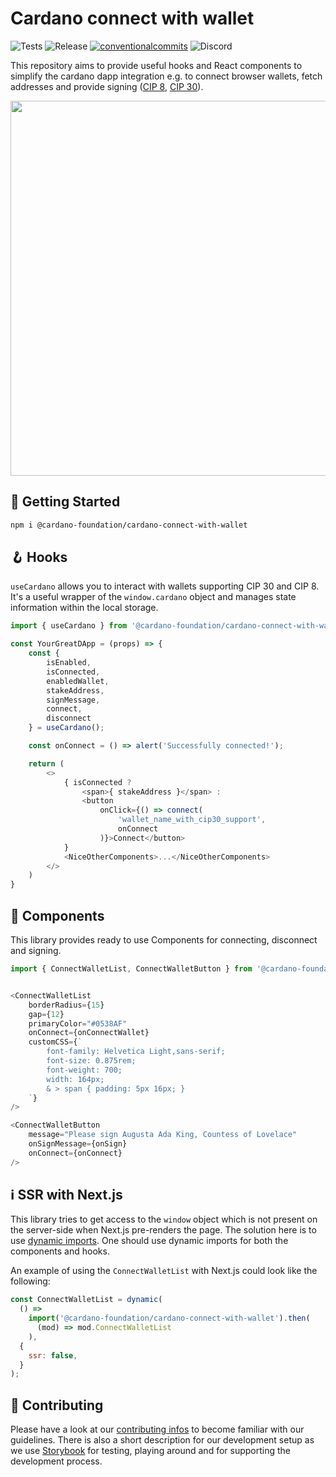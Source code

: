 # Cardano connect with wallet

<p align="left">
<img alt="Tests" src="https://img.shields.io/github/actions/workflow/status/cardano-foundation/cardano-connect-with-wallet/test.yml?label=Tests&style=for-the-badge" />
<img alt="Release" src="https://img.shields.io/github/actions/workflow/status/cardano-foundation/cardano-connect-with-wallet/release.yml?label=Release&style=for-the-badge" />
<a href="https://conventionalcommits.org"><img alt="conventionalcommits" src="https://img.shields.io/badge/Conventional%20Commits-1.0.0-%23FE5196?logo=conventionalcommits&style=for-the-badge" /></a>
<img alt="Discord" src="https://img.shields.io/discord/1022471509173882950?style=for-the-badge">
</p>


This repository aims to provide useful hooks and React components to simplify the cardano dapp integration e.g. to connect browser wallets, fetch addresses and provide signing ([CIP 8](https://cips.cardano.org/cips/cip8/), [CIP 30](https://cips.cardano.org/cips/cip30/)).

<img src="https://user-images.githubusercontent.com/1525818/192223749-205be194-7707-4726-9ef1-72d0c2c7f903.gif" width="600" />

## 🚀 Getting Started

```zsh
npm i @cardano-foundation/cardano-connect-with-wallet
```

## 🪝 Hooks

`useCardano` allows you to interact with wallets supporting CIP 30 and CIP 8. It's a useful wrapper of the `window.cardano` object and manages state information within the local storage.

```js
import { useCardano } from '@cardano-foundation/cardano-connect-with-wallet';

const YourGreatDApp = (props) => {
    const { 
        isEnabled,
        isConnected,
        enabledWallet,
        stakeAddress,
        signMessage,
        connect,
        disconnect 
    } = useCardano();

    const onConnect = () => alert('Successfully connected!');

    return (
        <>
            { isConnected ?
                <span>{ stakeAddress }</span> :
                <button
                    onClick={() => connect(
                        'wallet_name_with_cip30_support',
                        onConnect
                    )}>Connect</button>
            }
            <NiceOtherComponents>...</NiceOtherComponents>
        </>
    )
}

```

## 🎨 Components

This library provides ready to use Components for connecting, disconnect and signing.

```js
import { ConnectWalletList, ConnectWalletButton } from '@cardano-foundation/cardano-connect-with-wallet';


<ConnectWalletList
    borderRadius={15}
    gap={12}
    primaryColor="#0538AF"
    onConnect={onConnectWallet}
    customCSS={`
        font-family: Helvetica Light,sans-serif;
        font-size: 0.875rem;
        font-weight: 700;
        width: 164px;
        & > span { padding: 5px 16px; }
    `}
/>

<ConnectWalletButton
    message="Please sign Augusta Ada King, Countess of Lovelace"
    onSignMessage={onSign}
    onConnect={onConnect}
/>
```

## ℹ️ SSR with Next.js

This library tries to get access to the `window` object which is not present on the server-side when Next.js pre-renders the page.
The solution here is to use [dynamic imports](https://nextjs.org/docs/advanced-features/dynamic-import).
One should use dynamic imports for both the components and hooks.

An example of using the `ConnectWalletList` with Next.js could look like the following:

```js
const ConnectWalletList = dynamic(
  () =>
    import('@cardano-foundation/cardano-connect-with-wallet').then(
      (mod) => mod.ConnectWalletList
    ),
  {
    ssr: false,
  }
);
```

## 💪 Contributing

Please have a look at our [contributing infos](CONTRIBUTING.md) to become familiar with our guidelines. There is also a short description for our development setup as we use [Storybook](https://storybook.js.org/) for testing, playing around and for supporting the development process.
